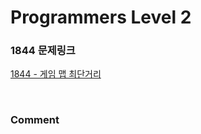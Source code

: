 # Programmers Level 2

### 1844 문제링크

[1844 - 게임 맵 최단거리](https://school.programmers.co.kr/learn/courses/30/lessons/1844)

<br>

### Comment
